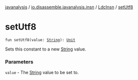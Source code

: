 [javanalysis](../../index.md) / [io.disassemble.javanalysis.insn](../index.md) / [LdcInsn](index.md) / [setUtf8](./set-utf8.md)

# setUtf8

`fun setUtf8(value: `[`String`](https://kotlinlang.org/api/latest/jvm/stdlib/kotlin/-string/index.html)`): `[`Unit`](https://kotlinlang.org/api/latest/jvm/stdlib/kotlin/-unit/index.html)

Sets this constant to a new [String](https://kotlinlang.org/api/latest/jvm/stdlib/kotlin/-string/index.html) value.

### Parameters

`value` - The [String](https://kotlinlang.org/api/latest/jvm/stdlib/kotlin/-string/index.html) value to be set to.